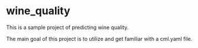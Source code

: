# wine_quality
 
This is a sample project of predicting wine quality.

The main goal of this project is to utilize and get familiar with a cml.yaml file.
